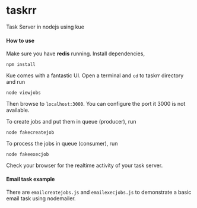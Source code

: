 # taskrr
Task Server in nodejs using kue

#### How to use

Make sure you have **redis** running. Install dependencies,

~~~
npm install
~~~

Kue comes with a fantastic UI. Open a terminal and ```cd``` to taskrr directory and run 

~~~
node viewjobs
~~~

Then browse to ```localhost:3000```. You can configure the port it 3000 is not available.

To create jobs and put them in queue (producer), run

~~~
node fakecreatejob
~~~

To process the jobs in queue (consumer), run 

~~~
node fakeexecjob
~~~

Check your browser for the realtime activity of your task server.

#### Email task example
There are ```emailcreatejobs.js``` and ```emailexecjobs.js``` to demonstrate a basic email task using nodemailer.
